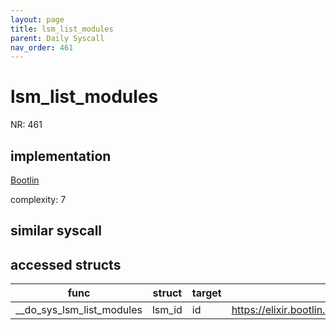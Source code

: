 ```yaml
---
layout: page
title: lsm_list_modules
parent: Daily Syscall
nav_order: 461
---
```

        

# lsm_list_modules
NR: 461

## implementation
[Bootlin](https://elixir.bootlin.com/linux/v6.14.7/source/security/lsm_syscalls.c#L96)

complexity: 7


## similar syscall


## accessed structs

|func|struct|target|location|has_read|has_write|
|--|--|--|--|--|--|
|__do_sys_lsm_list_modules|lsm_id|id|https://elixir.bootlin.com/linux/v6.14.7/source/security/lsm_syscalls.c#L116|true|true|
